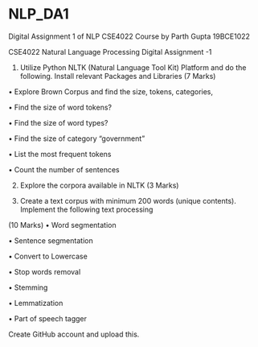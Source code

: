# NLP_DA1
Digital Assignment 1 of NLP CSE4022 Course by Parth Gupta 19BCE1022

CSE4022 Natural Language Processing
Digital Assignment -1
1.	Utilize Python NLTK (Natural Language Tool Kit) Platform and do the following. Install relevant Packages and Libraries
(7 Marks)

•	Explore Brown Corpus and find the size, tokens, categories,

•	Find the size of word tokens?

•	Find the size of word types?

•	Find the size of category “government”

•	List the most frequent tokens

•	Count the number of sentences

2.	Explore the corpora available in NLTK                                                          (3 Marks)

3.	Create a text corpus with minimum 200 words (unique contents). Implement the following text processing                                                                                               

(10 Marks)
•	Word segmentation

•	Sentence segmentation

•	Convert to Lowercase

•	Stop words removal

•	Stemming

•	Lemmatization

•	Part of speech tagger


Create GitHub account and upload this.

